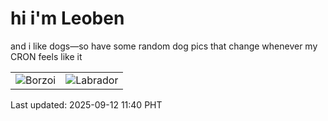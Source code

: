 # hi i'm Leoben

and i like dogs—so have some random dog pics that change whenever my CRON feels like it

|  |  |
|--------|----------|
| ![Borzoi](https://random-dog-vercel.vercel.app/api/random-borzoi?v=1757648451) | ![Labrador](https://random-dog-vercel.vercel.app/api/random-labrador?v=1757648451) |

Last updated: 2025-09-12 11:40 PHT

